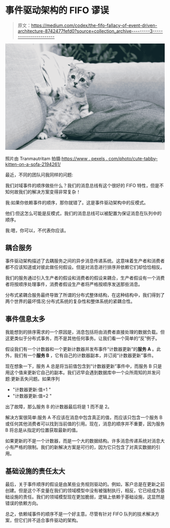 # 事件驱动架构的 FIFO 谬误

> 原文：<https://medium.com/codex/the-fifo-fallacy-of-event-driven-architecture-8742477fefd0?source=collection_archive---------3----------------------->

![](img/cbef6d11df3b06d2c52f4fda8e508384.png)

照片由 Tranmautritam 拍摄:[https://www . pexels . com/photo/cute-tabby-kitten-on-a-sofa-2194261/](https://www.pexels.com/photo/cute-tabby-kitten-on-a-sofa-2194261/)

最近，不同的团队问我同样的问题:

我们对域事件的顺序做些什么？我们的消息总线有这个很好的 FIFO 特性，但是不知何故我们的解决方案变得非常复杂！

我:如果你依赖事件的顺序，那你就错了。这是事件驱动架构中的反模式。

他们:但这怎么可能是反模式，我们的消息总线可以被配置为保证消息在队列中的顺序。

我:嗯，你可以，不代表你应该。

## **耦合服务**

事件驱动架构描述了去耦服务之间的异步消息传递系统。这意味着生产者和消费者都不应该知道或对彼此做任何假设。但是对消息进行排序并依赖它们却恰恰相反。

我们的服务通过引入生产者的假设和消费者的假设来耦合，生产者假设有一个消费者将按顺序处理事件，消费者假设生产者将严格按顺序发送那些消息。

分布式紧耦合服务最终导致了所谓的分布式整体结构，在这种结构中，我们得到了两个世界的最坏情况:分布式系统的复杂性和整体系统的紧耦合性。

## **事件信息太多**

我能想到的排序需求的一个原因是，消息包括将由消费者直接处理的数据负载。但这更类似于分布式事务，而不是其他任何事务。让我们看一个简单的“反”例子。

假设我们有一个计数器和一个更新计数器并发布事件“计数器更新”的**服务 A** 。此外，我们有一个**服务 B** ，它有自己的计数器副本，并订阅“计数器更新”事件。

现在想象一下，服务 A 总是将当前值包含到“计数器更新”事件中，而服务 B 只是用这个值来更新它自己的副本。我们迟早会遇到数据库中一个众所周知的并发问题:更新丢失问题。如果序列

*   "计数器更新:值=1 "
*   "计数器更新:值=2 "

出了故障，那么服务 B 的计数器最后将是 1 而不是 2。

解决方案很简单:服务 A 不应该在消息中包含真正的值，而应该只包含一个服务 B 或任何其他消费者可以找到当前值的引用。现在，消息的顺序并不重要，因为服务 B 将总是从指定的位置获取最新的值。

如果更新的不是一个计数器，而是一个大的数据结构。许多消息传递系统对消息大小有严格的限制。我们的新解决方案是可行的，因为它只包含了对真实数据的引用。

## **基础设施的责任太大**

最后，关于事件顺序的假设是由某些业务规则驱动的。例如，客户总是在更新之前创建。但是这个不变量在我们的领域模型中没有被强制执行，相反，它已经成为基础设施的责任。我们的领域模型现在更加脆弱，逻辑上依赖于基础设施，这显然是错误的依赖方向。

总之，依赖域事件的顺序不是一个好主意。尽管有针对 FIFO 队列的技术解决方案，但它们并不适合事件驱动的架构。